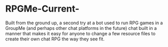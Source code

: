 # RPGMe-Current-
Built from the ground up, a second try at a bot used to run RPG games in a GroupMe (and perhaps other chat platforms in the future) chat built in a manner that makes it easy for anyone to change a few resource files to create their own chat RPG the way they see fit.
